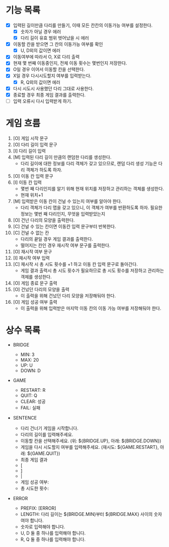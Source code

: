 # 기능 목록

- [x] 입력된 길이만큼 다리를 만들기, 이때 모든 칸칸의 이동가능 여부를 설정한다.
  - [x] 숫자가 아닐 경우 에러
  - [x] 다리 길이 유효 범위 벗어났을 시 에러
- [x] 이동할 칸을 받으면 그 칸의 이동가능 여부를 확인
  - [x] U, D외의 값이면 에러
- [x] 이동여부에 따라서 O, X로 다리 출력
- [x] 현재 몇 번째 이동중인지, 전체 이동 횟수는 몇번인지 저장한다.
- [x] O일 경우 이어서 이동할 칸을 선택한다.
- [x] X일 경우 다시시도할지 여부를 입력받는다.
  - [x] R, Q외의 값이면 에러
- [x] 다시 시도시 사용했던 다리 그대로 사용한다.
- [x] 종료할 경우 최종 게임 결과를 출력한다.
- [ ] 입력 오류시 다시 입력받게 하기.

# 게임 흐름

1. [O] 게임 시작 문구
2. [O] 다리 길이 입력 문구
3. [I] 다리 길이 입력
4. [M] 입력된 다리 길이 만큼의 랜덤한 다리를 생성한다.
   - 다리 길이에 대한 정보를 다리 객체가 갖고 있으므로, 랜덤 다리 생성 기능은 다리 객체가 하도록 하자.
5. [O] 이동 칸 입력 문구
6. [I] 이동 칸 입력
   - 몇번 째 다리인지를 알기 위해 현재 위치를 저장하고 관리하는 객체를 생성한다.
   - 현재 위치+1
7. [M] 입력받은 이동 칸이 건널 수 있는지 여부를 알아야 한다.
   - 다리 객체가 다리 맵을 갖고 있으니, 이 객체가 여부를 반환하도록 하자. 필요한 정보는 몇번 째 다리인지, 무엇을 입력받았는지
8. [O] 건넌 다리의 모양을 출력한다.
9. [C] 건널 수 있는 칸이면 이동칸 입력 문구부터 반복한다.
10. [C] 건널 수 없는 칸
    - 다리의 끝일 경우 게임 결과를 출력한다.
    - 떨어지는 칸인 경우 재시작 여부 문구를 출력한다.
11. [O] 재시작 여부 문구
12. [I] 재시작 여부 입력
13. [C] 재시작 시 총 시도 횟수를 +1 하고 이동 칸 입력 문구로 돌아간다.
    - 게임 결과 출력시 총 시도 횟수가 필요하므로 총 시도 횟수를 저장하고 관리하는 객체를 생성한다.
14. [O] 게임 종료 문구 출력
15. [O] 건넜던 다리의 모양을 출력
    - 이 출력을 위해 건넜던 다리 모양을 저장해둬야 한다.
16. [O] 게임 성공 여부 출력
    - 이 출력을 위해 입력받은 마지막 이동 칸의 이동 가능 여부를 저장해둬야 한다.

# 상수 목록

- BRIDGE

  - MIN: 3
  - MAX: 20
  - UP: U
  - DOWN: D

- GAME

  - RESTART: R
  - QUIT: Q
  - CLEAR: 성공
  - FAIL: 실패

- SENTENCE

  - 다리 건너기 게임을 시작합니다.
  - 다리의 길이를 입력해주세요.
  - 이동할 칸을 선택해주세요. (위: ${BRIDGE.UP}, 아래: ${BRIDGE.DOWN})
  - 게임을 다시 시도할지 여부를 입력해주세요. (재시도: ${GAME.RESTART}, 아래: ${GAME.QUIT})
  - 최종 게임 결과
  - [
  - ]
  - |
  - 게임 성공 여부:
  - 총 시도한 횟수:

- ERROR
  - PREFIX: [ERROR]
  - LENGTH: 다리 길이는 ${BRIDGE.MIN}부터 ${BRIDGE.MAX} 사이의 숫자여야 합니다.
  - 숫자로 입력해야 합니다.
  - U, D 둘 중 하나를 입력해야 합니다.
  - R, Q 둘 중 하나를 입력해야 합니다.
